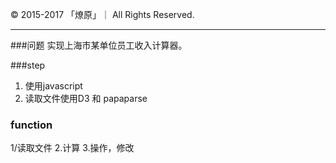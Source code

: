 &copy; 2015-2017 「燎原」｜ All Rights Reserved.

------------------



###问题
实现上海市某单位员工收入计算器。

###step

1. 使用javascript
2. 读取文件使用D3 和 papaparse

### function
1/读取文件
2.计算
3.操作，修改



